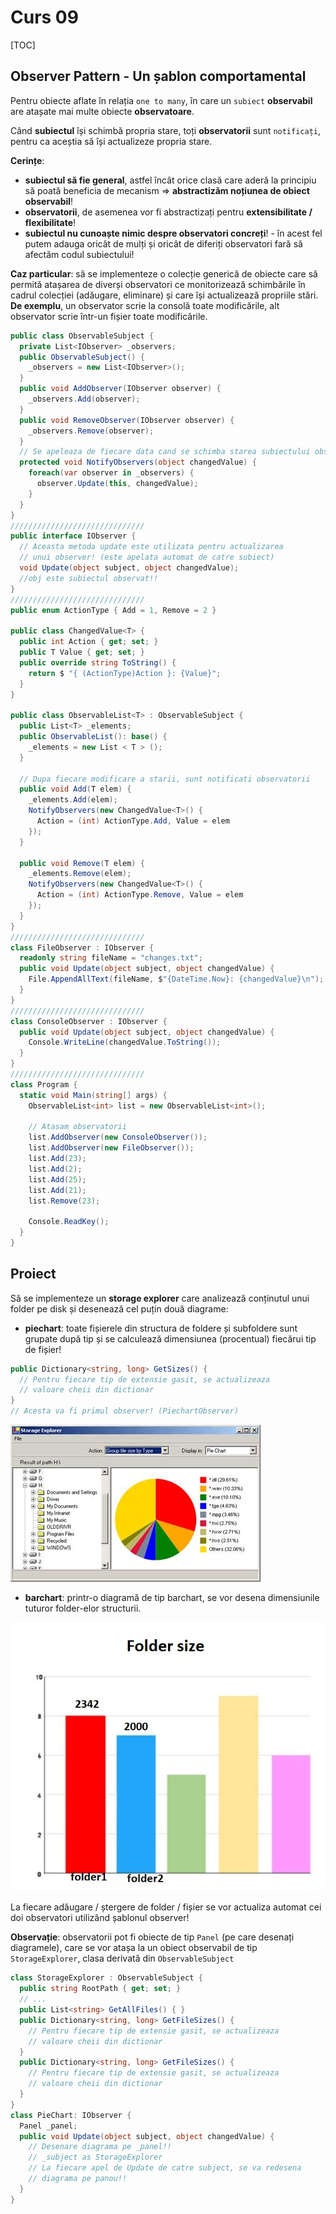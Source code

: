 # Curs 09

[TOC]

## Observer Pattern - Un șablon comportamental

Pentru obiecte aflate în relația `one to many`, în care un `subiect` **observabil** are atașate mai multe obiecte **observatoare**. 

Când **subiectul** își schimbă propria stare, toți **observatorii** sunt `notificați`, pentru ca aceștia să își actualizeze propria stare.

**Cerințe**:
- **subiectul să fie general**, astfel încât orice clasă care aderă la principiu să poată
  beneficia de mecanism $\Rightarrow$ **abstractizăm noțiunea de obiect observabil**!
- **observatorii**, de asemenea vor fi abstractizați pentru **extensibilitate / flexibilitate**!
- **subiectul nu cunoaște nimic despre observatori concreți**! - în acest fel putem adauga oricât de mulți și oricât de diferiți observatori fară să afectăm codul subiectului!

**Caz particular**: să se implementeze o colecție generică de obiecte care să permită
atașarea de diverși observatori ce monitorizează schimbările în cadrul colecției (adăugare, eliminare) și care își actualizează propriile stări. **De exemplu**, un observator scrie la consolă toate modificările, alt observator scrie într-un fișier
toate modificările.

```c#
public class ObservableSubject {
  private List<IObserver> _observers;
  public ObservableSubject() {
    _observers = new List<IObserver>();
  }
  public void AddObserver(IObserver observer) {
    _observers.Add(observer);
  }
  public void RemoveObserver(IObserver observer) {
    _observers.Remove(observer);
  }
  // Se apeleaza de fiecare data cand se schimba starea subiectului observat!
  protected void NotifyObservers(object changedValue) {
    foreach(var observer in _observers) {
      observer.Update(this, changedValue);
    }
  }
}
//////////////////////////////
public interface IObserver {
  // Aceasta metoda update este utilizata pentru actualizarea
  // unui observer! (este apelata automat de catre subiect)
  void Update(object subject, object changedValue);
  //obj este subiectul observat!!
}
//////////////////////////////
public enum ActionType { Add = 1, Remove = 2 }

public class ChangedValue<T> {
  public int Action { get; set; }
  public T Value { get; set; }
  public override string ToString() {
    return $ "{ (ActionType)Action }: {Value}";
  }
}

public class ObservableList<T> : ObservableSubject {
  public List<T> _elements;
  public ObservableList(): base() {
    _elements = new List < T > ();
  }

  // Dupa fiecare modificare a starii, sunt notificati observatorii
  public void Add(T elem) {
    _elements.Add(elem);
    NotifyObservers(new ChangedValue<T>() {
      Action = (int) ActionType.Add, Value = elem
    });
  }

  public void Remove(T elem) {
    _elements.Remove(elem);
    NotifyObservers(new ChangedValue<T>() {
      Action = (int) ActionType.Remove, Value = elem
    });
  }
}
//////////////////////////////
class FileObserver : IObserver {
  readonly string fileName = "changes.txt";
  public void Update(object subject, object changedValue) {
    File.AppendAllText(fileName, $"{DateTime.Now}: {changedValue}\n");
  }
}
//////////////////////////////
class ConsoleObserver : IObserver {
  public void Update(object subject, object changedValue) {
    Console.WriteLine(changedValue.ToString());
  }
}
//////////////////////////////
class Program {
  static void Main(string[] args) {
    ObservableList<int> list = new ObservableList<int>();

    // Atasam observatorii
    list.AddObserver(new ConsoleObserver());
    list.AddObserver(new FileObserver());
    list.Add(23);
    list.Add(2);
    list.Add(25);
    list.Add(21);
    list.Remove(23);

    Console.ReadKey();
  }
}
```

## Proiect

Să se implementeze un **storage explorer** care analizează conținutul unui folder pe disk și desenează cel puțin două diagrame:

- **piechart**: toate fișierele din structura de foldere și subfoldere sunt grupate după tip și se calculează dimensiunea (procentual) fiecărui tip de fișier!

```c#
public Dictionary<string, long> GetSizes() {
  // Pentru fiecare tip de extensie gasit, se actualizeaza
  // valoare cheii din dictionar 
}
// Acesta va fi primul observer! (PiechartObserver)
```

![c09_piechart](./img/c09_piechart.jpg)

- **barchart**: printr-o diagramă de tip barchart, se vor desena dimensiunile tuturor folder-elor structurii.

![c09_barchart](./img/c09_barchart.jpg)

La fiecare adăugare / ștergere de folder / fișier se vor actualiza automat cei doi observatori utilizând șablonul observer!

**Observație**: observatorii pot fi obiecte de tip `Panel` (pe care desenați diagramele), care se vor atașa la un obiect observabil de tip `StorageExplorer`, clasa derivată din `ObservableSubject`

```c#
class StorageExplorer : ObservableSubject {
  public string RootPath { get; set; }
  // ...
  public List<string> GetAllFiles() { }
  public Dictionary<string, long> GetFileSizes() {
    // Pentru fiecare tip de extensie gasit, se actualizeaza
    // valoare cheii din dictionar 
  }
  public Dictionary<string, long> GetFileSizes() {
    // Pentru fiecare tip de extensie gasit, se actualizeaza
    // valoare cheii din dictionar 
  }
}
class PieChart: IObserver {
  Panel _panel;
  public void Update(object subject, object changedValue) {
    // Desenare diagrama pe _panel!!
    // _subject as StorageExplorer
    // La fiecare apel de Update de catre subject, se va redesena
    // diagrama pe panou!!
  }
}
```

